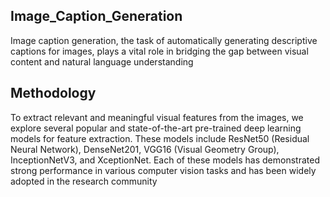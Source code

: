 ## Image_Caption_Generation
Image caption generation, the task of automatically generating descriptive captions for images, plays a vital role in bridging the gap between visual content and natural language understanding

## Methodology
To extract relevant and meaningful visual features from the images, we explore several popular and state-of-the-art pre-trained deep learning models for feature extraction. These models include ResNet50 (Residual Neural Network), DenseNet201, VGG16 (Visual Geometry Group),  InceptionNetV3, and XceptionNet. Each of these models has demonstrated strong performance in various computer vision tasks and has been widely adopted in the research community
